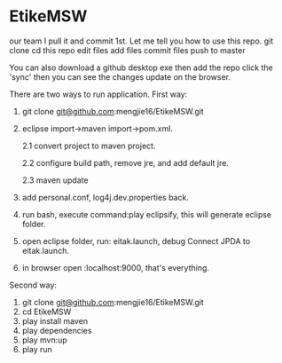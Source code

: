 # EtikeMSW
our team 
I pull it and commit 1st.
Let me tell you how to use this repo.
git clone <url>
cd this repo
edit files
add files
commit files 
push to master

You can also download a github desktop exe 
then add the repo 
click the 'sync'  then you can see the changes update on the browser.

There are two ways to run application.
First way:

1. git clone git@github.com:mengjie16/EtikeMSW.git
2. eclipse import->maven import->pom.xml. 

	2.1 convert project to maven project.

	2.2 configure build path, remove jre, and add default jre.

	2.3 maven update

4. add personal.conf, log4j.dev.properties back.
5. run bash, execute command:play eclipsify, this will generate eclipse folder.
6. open eclipse folder, run: eitak.launch, debug Connect JPDA to eitak.launch.
7. in browser open :localhost:9000, that's everything.

Second way:
1. git clone git@github.com:mengjie16/EtikeMSW.git
2. cd EtikeMSW
3. play install maven
4. play dependencies
5. play mvn:up
6. play run
